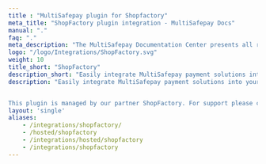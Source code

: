 ```yaml
---
title : "MultiSafepay plugin for Shopfactory"
meta_title: "ShopFactory plugin integration - MultiSafepay Docs"
manual: "."
faq: "."
meta_description: "The MultiSafepay Documentation Center presents all relevant information about our Plugins and API. You can also find support pages for payment methods, tools and general questions as well as the contact details of our Support and Integration Teams."
logo: "/logo/Integrations/ShopFactory.svg"
weight: 10
title_short: "ShopFactory"
description_short: "Easily integrate MultiSafepay payment solutions into your ShopFactory webshop with the free plugin."
description: "Easily integrate MultiSafepay payment solutions into your ShopFactory webshop with the free plugin.


This plugin is managed by our partner ShopFactory. For support please contact [ShopFactory](https://www.shopfactory.nl/contents/nl/d122.html) directly."
layout: 'single'
aliases: 
    - /integrations/shopfactory/
    - /hosted/shopfactory
    - /integrations/hosted/shopfactory
    - /integrations/shopfactory
---
```

